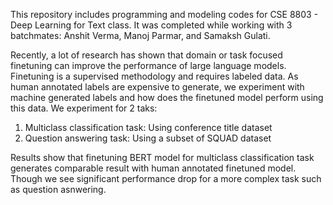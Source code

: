 This repository includes programming and modeling codes for CSE 8803 - Deep Learning for Text class. It was completed while working with 3 batchmates: Anshit Verma, Manoj Parmar, and Samaksh Gulati.

Recently, a lot of research has shown that domain or task focused finetuning can improve the performance of large language models. Finetuning is a supervised methodology and requires labeled data. As human annotated labels are expensive to generate, we experiment with machine generated labels and how does the finetuned model perform using this data.
We experiment for 2 taks:
1. Multiclass classification task: Using conference title dataset
2. Question answering task: Using a subset of SQUAD dataset

Results show that finetuning BERT model for multiclass classification task generates comparable result with human annotated finetuned model. Though we see significant performance drop for a more complex task such as question asnwering.
